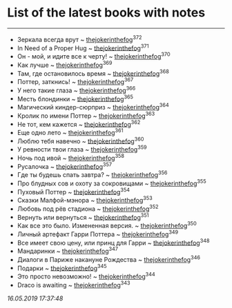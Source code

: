 # List of the latest books with notes
---

* Зеркала всегда врут ~ [thejokerinthefog](users/317/317244423-vkontakte)<sup>372</sup>
* In Need of a Proper Hug ~ [thejokerinthefog](users/317/317244423-vkontakte)<sup>371</sup>
* Он - мой, и идите все к черту! ~ [thejokerinthefog](users/317/317244423-vkontakte)<sup>370</sup>
* Как лучше ~ [thejokerinthefog](users/317/317244423-vkontakte)<sup>369</sup>
* Там, где остановилось время ~ [thejokerinthefog](users/317/317244423-vkontakte)<sup>368</sup>
* Поттер, заткнись! ~ [thejokerinthefog](users/317/317244423-vkontakte)<sup>367</sup>
* У него такие глаза ~ [thejokerinthefog](users/317/317244423-vkontakte)<sup>366</sup>
* Месть блондинки ~ [thejokerinthefog](users/317/317244423-vkontakte)<sup>365</sup>
* Магический киндер-сюрприз ~ [thejokerinthefog](users/317/317244423-vkontakte)<sup>364</sup>
* Кролик по имени Поттер ~ [thejokerinthefog](users/317/317244423-vkontakte)<sup>363</sup>
* Не тот, кем кажется ~ [thejokerinthefog](users/317/317244423-vkontakte)<sup>362</sup>
* Еще одно лето ~ [thejokerinthefog](users/317/317244423-vkontakte)<sup>361</sup>
* Люблю тебя навечно ~ [thejokerinthefog](users/317/317244423-vkontakte)<sup>360</sup>
* У ревности твои глаза ~ [thejokerinthefog](users/317/317244423-vkontakte)<sup>359</sup>
* Ночь под ивой ~ [thejokerinthefog](users/317/317244423-vkontakte)<sup>358</sup>
* Русалочка ~ [thejokerinthefog](users/317/317244423-vkontakte)<sup>357</sup>
* Где ты будешь спать завтра? ~ [thejokerinthefog](users/317/317244423-vkontakte)<sup>356</sup>
* Про блудных сов и охоту за сокровищами ~ [thejokerinthefog](users/317/317244423-vkontakte)<sup>355</sup>
* Пуховый Поттер ~ [thejokerinthefog](users/317/317244423-vkontakte)<sup>354</sup>
* Сказки Малфой-мэнора ~ [thejokerinthefog](users/317/317244423-vkontakte)<sup>353</sup>
* Любовь под рёв стадиона ~ [thejokerinthefog](users/317/317244423-vkontakte)<sup>352</sup>
* Вернуть или вернуться ~ [thejokerinthefog](users/317/317244423-vkontakte)<sup>351</sup>
* Как все это было. Измененная версия. ~ [thejokerinthefog](users/317/317244423-vkontakte)<sup>350</sup>
* Личный артефакт Гарри Поттера ~ [thejokerinthefog](users/317/317244423-vkontakte)<sup>349</sup>
* Все имеет свою цену, или принц для Гарри ~ [thejokerinthefog](users/317/317244423-vkontakte)<sup>348</sup>
* Мандаринки ~ [thejokerinthefog](users/317/317244423-vkontakte)<sup>347</sup>
* Диалоги в Париже накануне Рождества ~ [thejokerinthefog](users/317/317244423-vkontakte)<sup>346</sup>
* Подарки ~ [thejokerinthefog](users/317/317244423-vkontakte)<sup>345</sup>
* Это просто невозможно! ~ [thejokerinthefog](users/317/317244423-vkontakte)<sup>344</sup>
* Draco is awaiting ~ [thejokerinthefog](users/317/317244423-vkontakte)<sup>343</sup>


_16.05.2019 17:37:48_
